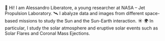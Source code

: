 👋 Hi! I am Alessandro Liberatore, a young researcher at NASA – Jet Propulsion Laboratory. 🛰 
I abalyze data and images from different space-based missions to study the Sun and the Sun-Earth interaction. ☀️ 🌍 
In particular, I study the solar atmosphere and eruptive solar events such as Solar Flares and Coronal Mass Ejections.
